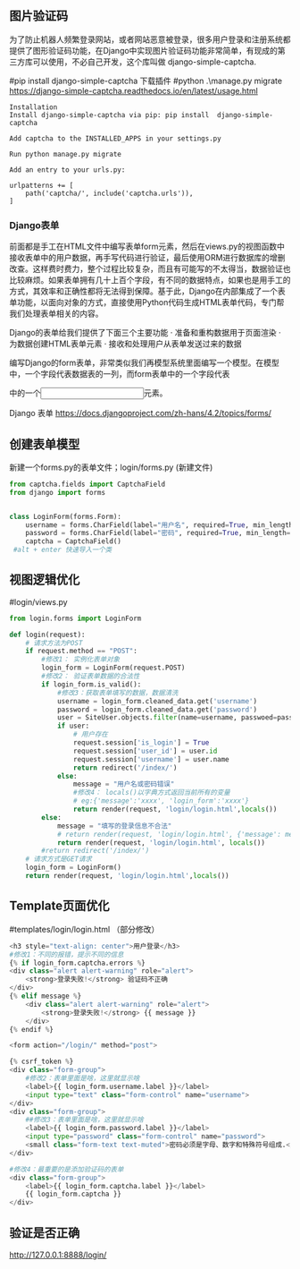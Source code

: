 ## 图片验证码
为了防止机器人频繁登录网站，或者网站恶意被登录，很多用户登录和注册系统都提供了图形验证码功能，在Django中实现图片验证码功能非常简单，有现成的第三方库可以使用，不必自己开发，这个库叫做 django-simple-captcha.


#pip install django-simple-captcha 下载插件
#python .\manage.py migrate
https://django-simple-captcha.readthedocs.io/en/latest/usage.html
```
Installation
Install django-simple-captcha via pip: pip install  django-simple-captcha

Add captcha to the INSTALLED_APPS in your settings.py

Run python manage.py migrate

Add an entry to your urls.py:

urlpatterns += [
    path('captcha/', include('captcha.urls')),
]
```
### Django表单
前面都是手工在HTML文件中编写表单form元素，然后在views.py的视图函数中接收表单中的用户数据，再手写代码进行验证，最后使用ORM进行数据库的增删改查。这样费时费力，整个过程比较复杂，而且有可能写的不太得当，数据验证也比较麻烦。如果表单拥有几十上百个字段，有不同的数据特点，如果也是用手工的方式，其效率和正确性都将无法得到保障。基于此，Django在内部集成了一个表单功能，以面向对象的方式，直接使用Python代码生成HTML表单代码，专门帮我们处理表单相关的内容。

Django的表单给我们提供了下面三个主要功能
· 准备和重构数据用于页面渲染
· 为数据创建HTML表单元素
· 接收和处理用户从表单发送过来的数据

编写Django的form表单，非常类似我们再模型系统里面编写一个模型。在模型中，一个字段代表数据表的一列，而form表单中的一个字段代表<form>中的一个<input>元素。

Django 表单 https://docs.djangoproject.com/zh-hans/4.2/topics/forms/ 
## 创建表单模型
新建一个forms.py的表单文件；login/forms.py  (新建文件)
```python
from captcha.fields import CaptchaField
from django import forms


class LoginForm(forms.Form):
    username = forms.CharField(label="用户名", required=True, min_length=4, max_length=128)
    password = forms.CharField(label="密码", required=True, min_length=4, max_length=10)
    captcha = CaptchaField()
 #alt + enter 快速导入一个类
```
## 视图逻辑优化
#login/views.py
```python
from login.forms import LoginForm

def login(request):
    # 请求方法为POST
    if request.method == "POST":
        #修改1： 实例化表单对象    
        login_form = LoginForm(request.POST)
        #修改2： 验证表单数据的合法性
        if login_form.is_valid():
            #修改3：获取表单填写的数据，数据清洗
            username = login_form.cleaned_data.get('username')
            password = login_form.cleaned_data.get('password')
            user = SiteUser.objects.filter(name=username, passwoed=password).first()
            if user:
                # 用户存在
                request.session['is_login'] = True
                request.session['user_id'] = user.id
                request.session['username'] = user.name
                return redirect('/index/')
            else:
                message = "用户名或密码错误"
                #修改4： locals()以字典方式返回当前所有的变量
                # eg:{'message':'xxxx', 'login_form':'xxxx'}           
                return render(request, 'login/login.html',locals())
        else:
            message = "填写的登录信息不合法"
            # return render(request, 'login/login.html', {'message': message})
            return render(request, 'login/login.html', locals())
        #return redirect('/index/')
    # 请求方式是GET请求
    login_form = LoginForm()
    return render(request, 'login/login.html',locals())
```
## Template页面优化
#templates/login/login.html （部分修改）
```python
<h3 style="text-align: center">用户登录</h3>
#修改1：不同的报错，提示不同的信息
{% if login_form.captcha.errors %}
<div class="alert alert-warning" role="alert">
    <strong>登录失败!</strong> 验证码不正确
</div>
{% elif message %}
    <div class="alert alert-warning" role="alert">
        <strong>登录失败!</strong> {{ message }}
    </div>
{% endif %}

<form action="/login/" method="post">

{% csrf_token %}
<div class="form-group">
    #修改2：表单里面是啥，这里就显示啥
    <label>{{ login_form.username.label }}</label>
    <input type="text" class="form-control" name="username">
</div>
<div class="form-group">
    ##修改3：表单里面是啥，这里就显示啥
    <label>{{ login_form.password.label }}</label>
    <input type="password" class="form-control" name="password">
    <small class="form-text text-muted">密码必须是字母、数字和特殊符号组成.</small>
</div>

#修改4：最重要的是添加验证码的表单
<div class="form-group">
    <label>{{ login_form.captcha.label }}</label>
    {{ login_form.captcha }}
</div>
```

## 验证是否正确
http://127.0.0.1:8888/login/

